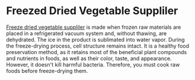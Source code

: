 # Freezed Dried Vegetable Suppliler
[Freeze dried vegetable suppliler](https://pamirks.com/) is made when frozen raw materials are placed in a refrigerated vacuum system and, without thawing, are dehydrated. The ice in the product is sublimated into water vapor. During the freeze-drying process, cell structure remains intact. It is a healthy food preservation method, as it retains most of the beneficial plant compounds and nutrients in foods, as well as their color, taste, and appearance. However, it doesn't kill harmful bacteria. Therefore, you must cook raw foods before freeze-drying them. 
